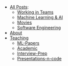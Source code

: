 <!--This optional File is used to allow the creation custom menu orders etc*/--> 

 - [All Posts](/blog):
	 - [Working in Teams](/blog/management)
	 - [Machine Learning & AI](/blog/machine_learning)
     - [Movies](/blog/movies)
     - [Software Engineering](/blog/software_engineering)
 - [About](/About)
 - [Teaching](/Teaching)
	 - [ML-Papers](/Teaching/ML-Papers)
	 - [Academic](/Teaching/Academic)
	 - [Interview-Prep](/Teaching/Interview-Prep)
 	 - [Presentations-n-code](/Presentations-n-code)

<!-- Proposed new Outline: 
- Blog
    -teams
    -ML and AI
    - Movies
    - Software Engineering 
- About 
- Teaching
    -Software engineering 
    - Youtube? 



My online presence is a product of 
# ML
# Teaching
# Academic
# Movies & Books
# Management 
# Software Engineering 
# Professional Talks? 
-->